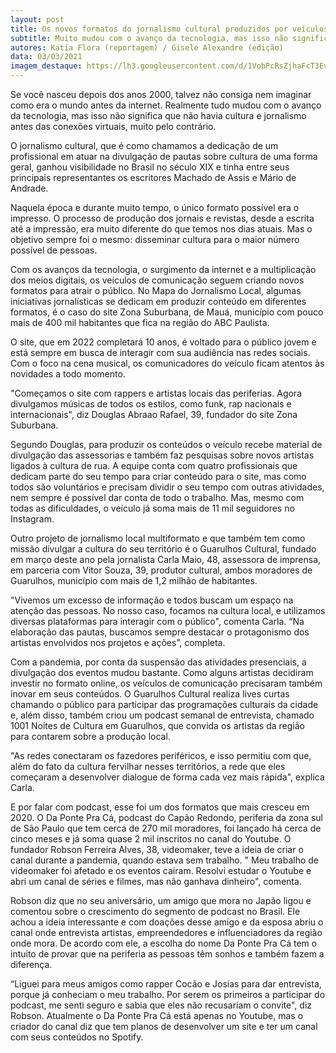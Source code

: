 ```yaml
---
layout: post
title: Os novos formatos do jornalismo cultural produzidos por veículos locais
subtitle: Muito mudou com o avanço da tecnologia, mas isso não significa que não havia cultura e jornalismo antes das conexões virtuais. Pelo contrário...
autores: Katia Flora (reportagem) / Gisele Alexandre (edição)
data: 03/03/2021
imagem_destaque: https://lh3.googleusercontent.com/d/1VobPcRsZjhaFcT3EvZ6SeuvGzgRC396g
---
```


Se você nasceu depois dos anos 2000, talvez não consiga nem imaginar como era o mundo antes da internet. Realmente tudo mudou com o avanço da tecnologia, mas isso não significa que não havia cultura e jornalismo antes das conexões virtuais, muito pelo contrário.

O jornalismo cultural, que é como chamamos a dedicação de um profissional em atuar na divulgação de pautas sobre cultura de uma forma geral, ganhou visibilidade no Brasil no século XIX e tinha entre seus principais representantes os escritores Machado de Assis e Mário de Andrade.

Naquela época e durante muito tempo, o único formato possível era o impresso. O processo de produção dos jornais e revistas, desde a escrita até a impressão, era muito diferente do que temos nos dias atuais. Mas o objetivo sempre foi o mesmo: disseminar cultura para o maior número possível de pessoas.

Com os avanços da tecnologia, o surgimento da internet e a multiplicação dos meios digitais, os veículos de comunicação seguem criando novos formatos para atrair o público. No Mapa do Jornalismo Local, algumas iniciativas jornalísticas se dedicam em produzir conteúdo em diferentes formatos, é o caso do site Zona Suburbana, de Mauá, município com pouco mais de 400 mil habitantes que fica na região do ABC Paulista.

O site, que em 2022 completará 10 anos, é voltado para o público jovem e está sempre em busca de interagir com sua audiência nas redes sociais. Com o foco na cena musical, os comunicadores do veículo ficam atentos às novidades a todo momento.

"Começamos o site com rappers e artistas locais das periferias. Agora divulgamos músicas de todos os estilos, como funk, rap nacionais e internacionais", diz Douglas Abraao Rafael, 39, fundador do site Zona Suburbana.

Segundo Douglas, para produzir os conteúdos o veículo recebe material de divulgação das assessorias e também faz pesquisas sobre novos artistas ligados à cultura de rua. A equipe conta com quatro profissionais que dedicam parte do seu tempo para criar conteúdo para o site, mas como todos são voluntários e precisam dividir o seu tempo com outras atividades, nem sempre é possível dar conta de todo o trabalho. Mas, mesmo com todas as dificuldades, o veículo já soma mais de 11 mil seguidores no Instagram.

Outro projeto de jornalismo local multiformato e que também tem como missão divulgar a cultura do seu território é o Guarulhos Cultural, fundado em março deste ano pela jornalista Carla Maio, 48, assessora de imprensa, em parceria com Vitor Souza, 39, produtor cultural, ambos moradores de Guarulhos, município com mais de 1,2 milhão de habitantes.  

"Vivemos um excesso de informação e todos buscam um espaço na atenção das pessoas. No nosso caso, focamos na cultura local, e utilizamos diversas plataformas para interagir com o público", comenta Carla. “Na elaboração das pautas, buscamos sempre destacar o protagonismo dos artistas envolvidos nos projetos e ações”, completa.

Com a pandemia, por conta da suspensão das atividades presenciais, a divulgação dos eventos mudou bastante. Como alguns artistas decidiram investir no formato online, os veículos de comunicação precisaram também inovar em seus conteúdos. O Guarulhos Cultural realiza lives curtas chamando o público para participar das programações culturais da cidade e, além disso, também criou um podcast semanal de entrevista, chamado 1001 Noites de Cultura em Guarulhos, que convida os artistas da região para contarem sobre a produção local.

"As redes conectaram os fazedores periféricos, e isso permitiu com que, além do fato da cultura fervilhar nesses territórios, a rede que eles começaram a desenvolver dialogue de forma cada vez mais rápida", explica Carla.

E por falar com podcast, esse foi um dos formatos que mais cresceu em 2020. O Da Ponte Pra Cá, podcast do Capão Redondo, periferia da zona sul de São Paulo que tem cerca de 270 mil moradores, foi lançado há cerca de cinco meses e já soma quase 2 mil inscritos no canal do Youtube. O fundador Robson Ferreira Alves, 38, videomaker, teve a ideia de criar o canal durante a pandemia, quando estava sem trabalho. " Meu trabalho de videomaker foi afetado e os eventos caíram. Resolvi estudar o Youtube e abri um canal de séries e filmes, mas não ganhava dinheiro", comenta.

Robson diz que no seu aniversário, um amigo que mora no Japão ligou e comentou sobre o crescimento do segmento de podcast no Brasil. Ele achou a ideia interessante e com doações desse amigo e da esposa abriu o canal onde entrevista artistas, empreendedores e influenciadores da região onde mora. De acordo com ele, a escolha do nome Da Ponte Pra Cá tem o intuito de provar que na periferia as pessoas têm sonhos e também fazem a diferença.

“Liguei para meus amigos como rapper Cocão e Josias para dar entrevista, porque já conheciam o meu trabalho. Por serem os primeiros a participar do podcast, me senti seguro e sabia que eles não recusariam o convite", diz Robson.
Atualmente o Da Ponte Pra Cá está apenas no Youtube, mas o criador do canal diz que tem planos de desenvolver um site e ter um canal com seus conteúdos no Spotify.
